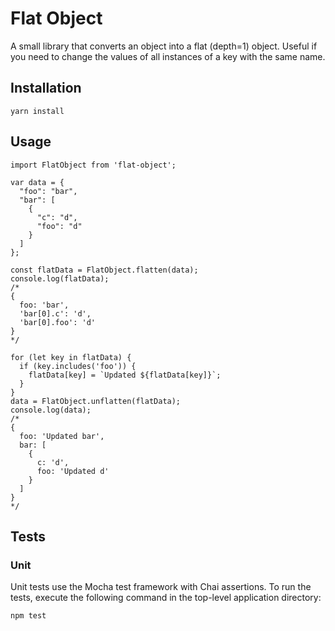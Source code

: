 Flat Object
=========

A small library that converts an object into a flat (depth=1) object. Useful if you need to change the values of all instances of a key with the same name.

## Installation

  `yarn install`

## Usage

```
import FlatObject from 'flat-object';

var data = {
  "foo": "bar",
  "bar": [
    {
      "c": "d",
      "foo": "d"
    }
  ]
};

const flatData = FlatObject.flatten(data);
console.log(flatData);
/*
{ 
  foo: 'bar',
  'bar[0].c': 'd',
  'bar[0].foo': 'd'
}
*/

for (let key in flatData) {
  if (key.includes('foo')) {
    flatData[key] = `Updated ${flatData[key]}`;
  }
}
data = FlatObject.unflatten(flatData);
console.log(data);
/*
{ 
  foo: 'Updated bar',
  bar: [
    {
      c: 'd',
      foo: 'Updated d'
    }
  ]
}
*/

```

## Tests

### Unit

Unit tests use the Mocha test framework with Chai assertions. To run the tests, execute the following command in the top-level application directory:

  `npm test`
